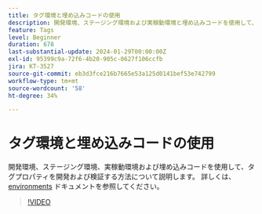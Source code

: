 ```yaml
---
title: タグ環境と埋め込みコードの使用
description: 開発環境、ステージング環境および実稼動環境と埋め込みコードを使用して、タグプロパティを開発および検証する方法について説明します。
feature: Tags
level: Beginner
duration: 678
last-substantial-update: 2024-01-29T00:00:00Z
exl-id: 95399c9a-72f6-4b20-905c-0627f106ccfb
jira: KT-3527
source-git-commit: eb3d3fce216b7665e53a125d0141bef53e742799
workflow-type: tm+mt
source-wordcount: '58'
ht-degree: 34%

---
```


# タグ環境と埋め込みコードの使用

開発環境、ステージング環境、実稼動環境および埋め込みコードを使用して、タグプロパティを開発および検証する方法について説明します。 詳しくは、[environments](https://experienceleague.adobe.com/docs/experience-platform/tags/publish/environments/environments.html?lang=ja) ドキュメントを参照してください。

>[!VIDEO](https://video.tv.adobe.com/v/28729/?learn=on)

